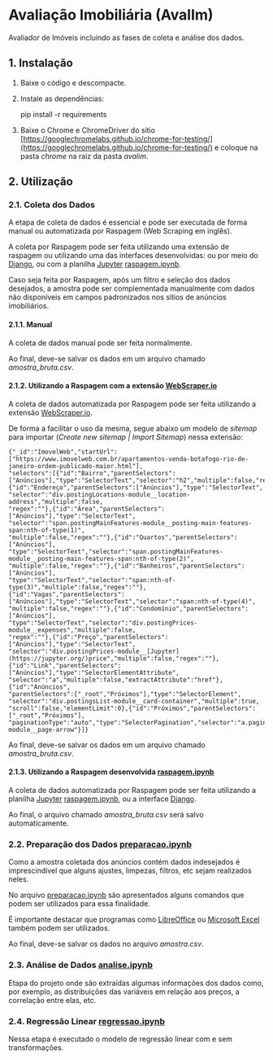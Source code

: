 # Avaliação Imobiliária (AvalIm)

Avaliador de Imóveis incluindo as fases de coleta e análise dos dados.

## 1. Instalação
1. Baixe o código e descompacte.
2. Instale as dependências:

    pip install -r requirements

3. Baixe o Chrome e ChromeDriver do sítio [https://googlechromelabs.github.io/chrome-for-testing/](https://googlechromelabs.github.io/chrome-for-testing/)
   e coloque na pasta *chrome* na raiz da pasta *avalim*.

## 2. Utilização
### 2.1. Coleta dos Dados

A etapa de coleta de dados é essencial e pode ser executada de forma manual ou
automatizada por Raspagem (Web Scraping em inglês).

A coleta por Raspagem pode ser feita utilizando uma extensão de raspagem ou
utilizando uma das interfaces desenvolvidas: ou por meio do
[Django](https://www.djangoproject.com/), ou com a
planilha [Jupyter](https://jupyter.org/) [raspagem.ipynb](./raspagem.ipynb).

Caso seja feita por Raspagem, após um filtro e seleção dos dados desejados,
a amostra pode ser complementada manualmente com dados não
disponíveis em campos padronizados nos sítios de anúncios imobiliários.

#### 2.1.1. Manual

A coleta de dados manual pode ser feita normalmente.

Ao final, deve-se salvar os dados em um arquivo chamado *amostra_bruta.csv*.

#### 2.1.2. Utilizando a Raspagem com a extensão [WebScraper.io](https://webscraper.io/)

A coleta de dados automatizada por Raspagem pode ser feita utilizando a extensão
[WebScraper.io](https://webscraper.io/).

De forma a facilitar o uso da mesma, segue abaixo um modelo de *sitemap* para
importar (*Create new sitemap | Import Sitemap*) nessa extensão:

    {"_id":"ImovelWeb","startUrl":["https://www.imovelweb.com.br/apartamentos-venda-botafogo-rio-de-janeiro-ordem-publicado-maior.html"],
    "selectors":[{"id":"Bairro","parentSelectors":["Anúncios"],"type":"SelectorText","selector":"h2","multiple":false,"regex":""},
    {"id":"Endereço","parentSelectors":["Anúncios"],"type":"SelectorText",
    "selector":"div.postingLocations-module__location-address","multiple":false,
    "regex":""},{"id":"Área","parentSelectors":["Anúncios"],"type":"SelectorText",
    "selector":"span.postingMainFeatures-module__posting-main-features-span:nth-of-type(1)",
    "multiple":false,"regex":""},{"id":"Quartos","parentSelectors":["Anúncios"],
    "type":"SelectorText","selector":"span.postingMainFeatures-module__posting-main-features-span:nth-of-type(2)",
    "multiple":false,"regex":""},{"id":"Banheiros","parentSelectors":["Anúncios"],
    "type":"SelectorText","selector":"span:nth-of-type(3)","multiple":false,"regex":""},
    {"id":"Vagas","parentSelectors":["Anúncios"],"type":"SelectorText","selector":"span:nth-of-type(4)",
    "multiple":false,"regex":""},{"id":"Condomínio","parentSelectors":["Anúncios"],
    "type":"SelectorText","selector":"div.postingPrices-module__expenses","multiple":false,
    "regex":""},{"id":"Preço","parentSelectors":["Anúncios"],"type":"SelectorText",
    "selector":"div.postingPrices-module__[Jupyter](https://jupyter.org/)price","multiple":false,"regex":""},
    {"id":"Link","parentSelectors":["Anúncios"],"type":"SelectorElementAttribute",
    "selector":"a","multiple":false,"extractAttribute":"href"},{"id":"Anúncios",
    "parentSelectors":["_root","Próximos"],"type":"SelectorElement",
    "selector":"div.postingsList-module__card-container","multiple":true,
    "scroll":false,"elementLimit":0},{"id":"Próximos","parentSelectors":["_root","Próximos"],
    "paginationType":"auto","type":"SelectorPagination","selector":"a.paging-module__page-arrow"}]}

Ao final, deve-se salvar os dados em um arquivo chamado *amostra_bruta.csv*.

#### 2.1.3. Utilizando a Raspagem desenvolvida [raspagem.ipynb](./raspagem.ipynb)

A coleta de dados automatizada por Raspagem pode ser feita utilizando a planilha
[Jupyter](https://jupyter.org/) [raspagem.ipynb](./raspagem.ipynb), ou a
interface [Django](https://www.djangoproject.com/).

Ao final, o arquivo chamado *amostra_bruta.csv* será salvo automaticamente.

### 2.2. Preparação dos Dados [preparacao.ipynb](./preparacao.ipynb)

Como a amostra coletada dos anúncios contém dados indesejados é imprescindível
que alguns ajustes, limpezas, filtros, etc sejam realizados neles.

No arquivo [preparacao.ipynb](./preparacao.ipynb) são apresentados alguns
comandos que podem ser utilizados para essa finalidade.

É importante destacar que programas como [LibreOffice](https://pt-br.libreoffice.org/)
ou [Microsoft Excel](https://www.microsoft.com/pt-br/microsoft-365/excel)
também podem ser utilizados.

Ao final, deve-se salvar os dados no arquivo *amostra.csv*.

### 2.3. Análise de Dados [analise.ipynb](./analise.ipynb)

Etapa do projeto onde são extraídas algumas informações dos dados como, por
exemplo, as distribuições das variáveis em relação aos preços, a correlação
entre elas, etc.

### 2.4. Regressão Linear [regressao.ipynb](./regressao.ipynb)

Nessa etapa é executado o modelo de regressão linear com e sem transformações.

